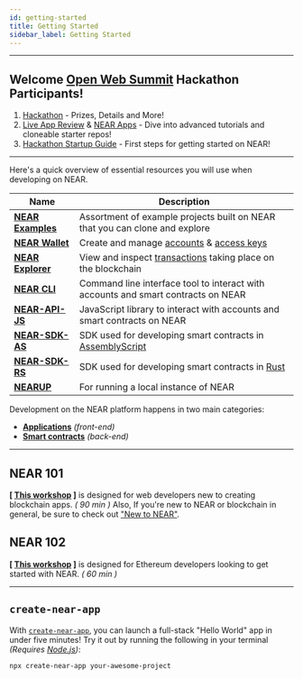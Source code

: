 ```yaml
---
id: getting-started
title: Getting Started
sidebar_label: Getting Started
---
```


---

## Welcome [Open Web Summit](https://summit.openweb.community/) Hackathon Participants!

1. [Hackathon](https://createbase.community/hackathon/) - Prizes, Details and More!
2. [Live App Review](https://www.youtube.com/playlist?list=PL9tzQn_TEuFXnHlfh00etU57IjpRlQGpY) & [NEAR Apps](https://github.com/near-apps/) - Dive into advanced tutorials and cloneable starter repos!
3. [Hackathon Startup Guide](/docs/develop/basics/hackathon-startup-guide) - First steps for getting started on NEAR!

---

Here's a quick overview of essential resources you will use when developing on NEAR.

| Name                                                   | Description                                                                                              |
| ------------------------------------------------------ | -------------------------------------------------------------------------------------------------------- |
| **[NEAR Examples](https://near.dev)**                  | Assortment of example projects built on NEAR that you can clone and explore                              |
| **[NEAR Wallet](/docs/tools/near-wallet)**             | Create and manage [accounts](/docs/concepts/account) & [access keys](/docs/concepts/account#access-keys) |
| **[NEAR Explorer](/docs/tools/near-explorer)**         | View and inspect [transactions](/docs/concepts/transaction) taking place on the blockchain               |
| **[NEAR CLI](/docs/tools/near-cli)**                   | Command line interface tool to interact with accounts and smart contracts on NEAR                        |
| **[NEAR-API-JS](/docs/develop/front-end/near-api-js)**               | JavaScript library to interact with accounts and smart contracts on NEAR                                 |
| **[NEAR-SDK-AS](https://github.com/near/near-sdk-as)** | SDK used for developing smart contracts in [AssemblyScript](https://www.assemblyscript.org/)             |
| **[NEAR-SDK-RS](https://github.com/near/near-sdk-rs)** | SDK used for developing smart contracts in [Rust](https://www.rust-lang.org/)                            |
| **[NEARUP](https://github.com/near/nearup)**           | For running a local instance of NEAR                                                                     |

Development on the NEAR platform happens in two main categories:

- **[Applications](/docs/develop/front-end/introduction)** _(front-end)_
- **[Smart contracts](/docs/develop/contracts/overview)** _(back-end)_

---

## NEAR 101

**[ [This workshop](https://bit.ly/near-101) ]** is designed for web developers new to creating blockchain apps. _( 90 min )_ Also, If you're new to NEAR or blockchain in general, be sure to check out ["New to NEAR"](/docs/concepts/new-to-near).

## NEAR 102

**[ [This workshop](https://bit.ly/near-102) ]** is designed for Ethereum developers looking to get started with NEAR. _( 60 min )_

---

## `create-near-app`

With [`create-near-app`](/docs/develop/basics/getting-started/#create-near-app), you can launch a full-stack "Hello World" app in under five minutes! Try it out by running the following in your terminal _(Requires [Node.js](https://nodejs.org/en/))_:

```bash
npx create-near-app your-awesome-project
```

